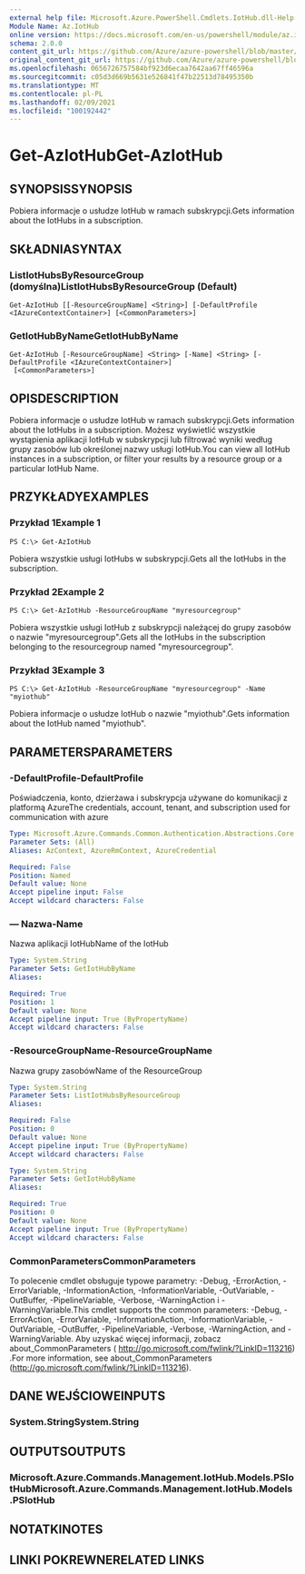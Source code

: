 ```yaml
---
external help file: Microsoft.Azure.PowerShell.Cmdlets.IotHub.dll-Help.xml
Module Name: Az.IotHub
online version: https://docs.microsoft.com/en-us/powershell/module/az.iothub/get-aziothub
schema: 2.0.0
content_git_url: https://github.com/Azure/azure-powershell/blob/master/src/IotHub/IotHub/help/Get-AzIotHub.md
original_content_git_url: https://github.com/Azure/azure-powershell/blob/master/src/IotHub/IotHub/help/Get-AzIotHub.md
ms.openlocfilehash: 0656726757584bf923d6ecaa7642aa67ff46596a
ms.sourcegitcommit: c05d3d669b5631e526841f47b22513d78495350b
ms.translationtype: MT
ms.contentlocale: pl-PL
ms.lasthandoff: 02/09/2021
ms.locfileid: "100192442"
---
```

# <span data-ttu-id="53412-101">Get-AzIotHub</span><span class="sxs-lookup"><span data-stu-id="53412-101">Get-AzIotHub</span></span>

## <span data-ttu-id="53412-102">SYNOPSIS</span><span class="sxs-lookup"><span data-stu-id="53412-102">SYNOPSIS</span></span>
<span data-ttu-id="53412-103">Pobiera informacje o usłudze IotHub w ramach subskrypcji.</span><span class="sxs-lookup"><span data-stu-id="53412-103">Gets information about the IotHubs in a subscription.</span></span>

## <span data-ttu-id="53412-104">SKŁADNIA</span><span class="sxs-lookup"><span data-stu-id="53412-104">SYNTAX</span></span>

### <span data-ttu-id="53412-105">ListIotHubsByResourceGroup (domyślna)</span><span class="sxs-lookup"><span data-stu-id="53412-105">ListIotHubsByResourceGroup (Default)</span></span>
```
Get-AzIotHub [[-ResourceGroupName] <String>] [-DefaultProfile <IAzureContextContainer>] [<CommonParameters>]
```

### <span data-ttu-id="53412-106">GetIotHubByName</span><span class="sxs-lookup"><span data-stu-id="53412-106">GetIotHubByName</span></span>
```
Get-AzIotHub [-ResourceGroupName] <String> [-Name] <String> [-DefaultProfile <IAzureContextContainer>]
 [<CommonParameters>]
```

## <span data-ttu-id="53412-107">OPIS</span><span class="sxs-lookup"><span data-stu-id="53412-107">DESCRIPTION</span></span>
<span data-ttu-id="53412-108">Pobiera informacje o usłudze IotHub w ramach subskrypcji.</span><span class="sxs-lookup"><span data-stu-id="53412-108">Gets information about the IotHubs in a subscription.</span></span>
<span data-ttu-id="53412-109">Możesz wyświetlić wszystkie wystąpienia aplikacji IotHub w subskrypcji lub filtrować wyniki według grupy zasobów lub określonej nazwy usługi IotHub.</span><span class="sxs-lookup"><span data-stu-id="53412-109">You can view all IotHub instances in a subscription, or filter your results by a resource group or a particular IotHub Name.</span></span>

## <span data-ttu-id="53412-110">PRZYKŁADY</span><span class="sxs-lookup"><span data-stu-id="53412-110">EXAMPLES</span></span>

### <span data-ttu-id="53412-111">Przykład 1</span><span class="sxs-lookup"><span data-stu-id="53412-111">Example 1</span></span>
```
PS C:\> Get-AzIotHub
```

<span data-ttu-id="53412-112">Pobiera wszystkie usługi IotHubs w subskrypcji.</span><span class="sxs-lookup"><span data-stu-id="53412-112">Gets all the IotHubs in the subscription.</span></span>

### <span data-ttu-id="53412-113">Przykład 2</span><span class="sxs-lookup"><span data-stu-id="53412-113">Example 2</span></span>
```
PS C:\> Get-AzIotHub -ResourceGroupName "myresourcegroup"
```

<span data-ttu-id="53412-114">Pobiera wszystkie usługi IotHub z subskrypcji należącej do grupy zasobów o nazwie "myresourcegroup".</span><span class="sxs-lookup"><span data-stu-id="53412-114">Gets all the IotHubs in the subscription belonging to the resourcegroup named "myresourcegroup".</span></span>

### <span data-ttu-id="53412-115">Przykład 3</span><span class="sxs-lookup"><span data-stu-id="53412-115">Example 3</span></span>
```
PS C:\> Get-AzIotHub -ResourceGroupName "myresourcegroup" -Name "myiothub"
```

<span data-ttu-id="53412-116">Pobiera informacje o usłudze IotHub o nazwie "myiothub".</span><span class="sxs-lookup"><span data-stu-id="53412-116">Gets information about the IotHub named "myiothub".</span></span>

## <span data-ttu-id="53412-117">PARAMETERS</span><span class="sxs-lookup"><span data-stu-id="53412-117">PARAMETERS</span></span>

### <span data-ttu-id="53412-118">-DefaultProfile</span><span class="sxs-lookup"><span data-stu-id="53412-118">-DefaultProfile</span></span>
<span data-ttu-id="53412-119">Poświadczenia, konto, dzierżawa i subskrypcja używane do komunikacji z platformą Azure</span><span class="sxs-lookup"><span data-stu-id="53412-119">The credentials, account, tenant, and subscription used for communication with azure</span></span>

```yaml
Type: Microsoft.Azure.Commands.Common.Authentication.Abstractions.Core.IAzureContextContainer
Parameter Sets: (All)
Aliases: AzContext, AzureRmContext, AzureCredential

Required: False
Position: Named
Default value: None
Accept pipeline input: False
Accept wildcard characters: False
```

### <span data-ttu-id="53412-120">— Nazwa</span><span class="sxs-lookup"><span data-stu-id="53412-120">-Name</span></span>
<span data-ttu-id="53412-121">Nazwa aplikacji IotHub</span><span class="sxs-lookup"><span data-stu-id="53412-121">Name of the IotHub</span></span>

```yaml
Type: System.String
Parameter Sets: GetIotHubByName
Aliases:

Required: True
Position: 1
Default value: None
Accept pipeline input: True (ByPropertyName)
Accept wildcard characters: False
```

### <span data-ttu-id="53412-122">-ResourceGroupName</span><span class="sxs-lookup"><span data-stu-id="53412-122">-ResourceGroupName</span></span>
<span data-ttu-id="53412-123">Nazwa grupy zasobów</span><span class="sxs-lookup"><span data-stu-id="53412-123">Name of the ResourceGroup</span></span>

```yaml
Type: System.String
Parameter Sets: ListIotHubsByResourceGroup
Aliases:

Required: False
Position: 0
Default value: None
Accept pipeline input: True (ByPropertyName)
Accept wildcard characters: False
```

```yaml
Type: System.String
Parameter Sets: GetIotHubByName
Aliases:

Required: True
Position: 0
Default value: None
Accept pipeline input: True (ByPropertyName)
Accept wildcard characters: False
```

### <span data-ttu-id="53412-124">CommonParameters</span><span class="sxs-lookup"><span data-stu-id="53412-124">CommonParameters</span></span>
<span data-ttu-id="53412-125">To polecenie cmdlet obsługuje typowe parametry: -Debug, -ErrorAction, -ErrorVariable, -InformationAction, -InformationVariable, -OutVariable, -OutBuffer, -PipelineVariable, -Verbose, -WarningAction i -WarningVariable.</span><span class="sxs-lookup"><span data-stu-id="53412-125">This cmdlet supports the common parameters: -Debug, -ErrorAction, -ErrorVariable, -InformationAction, -InformationVariable, -OutVariable, -OutBuffer, -PipelineVariable, -Verbose, -WarningAction, and -WarningVariable.</span></span> <span data-ttu-id="53412-126">Aby uzyskać więcej informacji, zobacz about_CommonParameters ( http://go.microsoft.com/fwlink/?LinkID=113216) .</span><span class="sxs-lookup"><span data-stu-id="53412-126">For more information, see about_CommonParameters (http://go.microsoft.com/fwlink/?LinkID=113216).</span></span>

## <span data-ttu-id="53412-127">DANE WEJŚCIOWE</span><span class="sxs-lookup"><span data-stu-id="53412-127">INPUTS</span></span>

### <span data-ttu-id="53412-128">System.String</span><span class="sxs-lookup"><span data-stu-id="53412-128">System.String</span></span>

## <span data-ttu-id="53412-129">OUTPUTS</span><span class="sxs-lookup"><span data-stu-id="53412-129">OUTPUTS</span></span>

### <span data-ttu-id="53412-130">Microsoft.Azure.Commands.Management.IotHub.Models.PSIotHub</span><span class="sxs-lookup"><span data-stu-id="53412-130">Microsoft.Azure.Commands.Management.IotHub.Models.PSIotHub</span></span>

## <span data-ttu-id="53412-131">NOTATKI</span><span class="sxs-lookup"><span data-stu-id="53412-131">NOTES</span></span>

## <span data-ttu-id="53412-132">LINKI POKREWNE</span><span class="sxs-lookup"><span data-stu-id="53412-132">RELATED LINKS</span></span>
